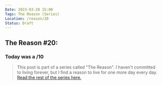 ```yaml
---
Date: 2023-03-28 15:00
Tags: The Reason (Series)
Location: /reason/20
Status: Draft
---
```


## The Reason #20:

### Today was a /10

>This post is part of a series called "The Reason". I haven't committed to living forever, but I find a reason to live for one more day every day. [Read the rest of the series here.](/reason/)
